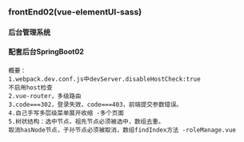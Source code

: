 ### frontEnd02(vue-elementUI-sass)
#### 后台管理系统
#### 配套后台SpringBoot02
```
概要：
1.webpack.dev.conf.js中devServer.disableHostCheck:true
不启用host检查
2.vue-router，多级路由
3.code===302，登录失效，code===403，前端提交参数错误。
4.自己手写多层级菜单展开收缩 -多个页面
5.树状结构：选中节点，祖先节点必须被选中，数组去重。
取消hasNode节点，子孙节点必须被取消，数组findIndex方法 -roleManage.vue
```

